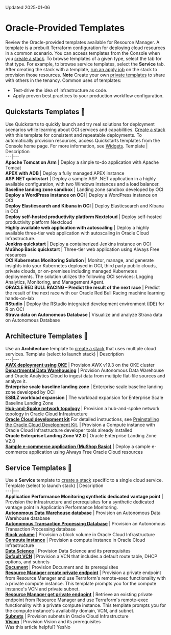 Updated 2025-01-06
# Oracle-Provided Templates
Review the Oracle-provided templates available for Resource Manager. A template is a prebuilt Terraform configuration for deploying cloud resources in a common scenario.
You can access templates from the Console when you [create a stack](https://docs.oracle.com/en-us/iaas/Content/ResourceManager/Tasks/create-stack-template.htm#top "Create a stack in Resource Manager from a template. A template is a prebuilt Terraform configuration for deploying cloud resources in a common scenario."). To browse templates of a given type, select the tab for that type. For example, to browse service templates, select the **Service** tab. After creating the stack with a template, [run an apply job](https://docs.oracle.com/en-us/iaas/Content/ResourceManager/Tasks/create-job-apply.htm#top "Create an apply job in Resource Manager.") on the stack to provision those resources.
**Note**
Create your own [private templates](https://docs.oracle.com/en-us/iaas/Content/ResourceManager/Tasks/managingprivatetemplates.htm#top "Reuse Terraform configurations using private templates in Resource Manager.") to share with others in the tenancy.
Common uses of templates: 
  * Test-drive the idea of infrastructure as code.
  * Apply proven best practices to your production workflow configuration. 


## Quickstarts Templates 🔗 
Use Quickstarts to quickly launch and try real solutions for deployment scenarios while learning about OCI services and capabilities. [Create a stack](https://docs.oracle.com/en-us/iaas/Content/ResourceManager/Tasks/create-stack-template.htm#top "Create a stack in Resource Manager from a template. A template is a prebuilt Terraform configuration for deploying cloud resources in a common scenario.") with this template for consistent and repeatable deployments.
To automatically provision resources, access Quickstarts templates from the Console home page. For more information, see [Widgets](https://docs.oracle.com/iaas/Content/GSG/Concepts/console-home.htm#widgets).
Template | Description  
---|---  
**Apache Tomcat on Arm** | Deploy a simple to-do application with Apache Tomcat  
**APEX with ADB** | Deploy a fully managed APEX instance  
**ASP.NET quickstart** | Deploy a sample ASP .NET application in a highly available configuration, with two Windows instances and a load balancer.  
**Baseline landing zone sandbox** | Landing zone sandbox developed by OCI  
**Deploy a WordPress instance on OCI** | Deploy a WordPress instance on OCI  
**Deploy Elasticsearch and Kibana in OCI** | Deploy Elasticsearch and Kibana in OCI  
**Deploy self-hosted productivity platform Nextcloud** | Deploy self-hosted productivity platform Nextcloud  
**Highly available web application with autoscaling** | Deploy a highly available three-tier web application with autoscaling in Oracle Cloud Infrastructure.  
**Jenkins quickstart** | Deploy a containerized Jenkins instance on OCI  
**MuShop Basic quickstart** | Three-tier web application using Always Free resources  
**OCI Kubernetes Monitoring Solution** | Monitor, manage, and generate insights into your Kubernetes deployed in OCI, third party public clouds, private clouds, or on-premises including managed Kubernetes deployments. The solution utilizes the following OCI services: Logging Analytics, Monitoring, and Management Agent.  
**ORACLE RED BULL RACING – Predict the result of the next race** | Predict the result of the next race with our Oracle Red Bull Racing machine learning hands-on-lab  
**RStudio** | Deploy the RStudio integrated development environment (IDE) for R on OCI  
**Strava data on Autonomous Database** | Visualize and analyze Strava data on Autonomous Database  
## Architecture Templates 🔗 
Use an **Architecture** template to [create a stack](https://docs.oracle.com/en-us/iaas/Content/ResourceManager/Tasks/create-stack-template.htm#top "Create a stack in Resource Manager from a template. A template is a prebuilt Terraform configuration for deploying cloud resources in a common scenario.") that uses multiple cloud services.
Template (select to launch stack) | Description  
---|---  
[**AWX deployment using OKE**](https://cloud.oracle.com/resourcemanager/stacks/create?preSelectedSolutionId=$%7BMessages.solutionsHub.solutions.ociAnsibleAWX.solutionName\(\)%7D) | Provision AWX v19.3 on the OKE cluster  
[**Departmental Data Warehousing**](https://cloud.oracle.com/resourcemanager/stacks/create?preSelectedSolutionId=departmental-data-warehousing) | Provision Autonomous Data Warehouse and Oracle Analytics Cloud to ingest data from multiple flat-file sources and analyze it.  
**Enterprise scale baseline landing zone** | Enterprise scale baseline landing zone developed by OCI  
**ESBLZ workload expansion** | The workload expansion for Enterprise Scale Baseline Landing Zone  
[**Hub-and-Spoke network topology**](https://cloud.oracle.com/resourcemanager/stacks/create?preSelectedSolutionId=hubandspoke) | Provision a hub-and-spoke network topology in Oracle Cloud Infrastructure  
[**Oracle Cloud development kit**](https://cloud.oracle.com/resourcemanager/stacks/create?preSelectedSolutionId=oci-dev-tools) For detailed instructions, see [Preinstalling the Oracle Cloud Development Kit](https://docs.oracle.com/en-us/iaas/Content/ResourceManager/Tasks/devtools.htm#top "Provision a compute instance with the Oracle Cloud Development Kit preinstalled and ready to use."). | Provision a Compute instance with Oracle Cloud Infrastructure developer tools already installed  
**Oracle Enterprise Landing Zone V2.0** | Oracle Enterprise Landing Zone V2.0  
[**Sample e-commerce application (MuShop Basic)**](https://cloud.oracle.com/resourcemanager/stacks/create?preSelectedSolutionId=mushop-basic-stack) | Deploy a sample e-commerce application using Always Free Oracle Cloud resources  
## Service Templates 🔗 
Use a **Service** template to [create a stack](https://docs.oracle.com/en-us/iaas/Content/ResourceManager/Tasks/create-stack-template.htm#top "Create a stack in Resource Manager from a template. A template is a prebuilt Terraform configuration for deploying cloud resources in a common scenario.") specific to a single cloud service.
Template (select to launch stack) | Description  
---|---  
**Application Performance Monitoring synthetic dedicated vantage point** | Provision the infrastructure and prerequisites for a synthetic dedicated vantage point in Application Performance Monitoring.  
[**Autonomous Data Warehouse database**](https://cloud.oracle.com/resourcemanager/stacks/create?preSelectedSolutionId=$%7BMessages.solutionsHub.solutions.autonomousDatawarehouse.solutionName\(\)%7D) | Provision an Autonomous Data Warehouse database  
[**Autonomous Transaction Processing Database**](https://cloud.oracle.com/resourcemanager/stacks/create?preSelectedSolutionId=atpdb) | Provision an Autonomous Transaction Processing database  
[**Block volume**](https://cloud.oracle.com/resourcemanager/stacks/create?preSelectedSolutionId=blockvolume) | Provision a block volume in Oracle Cloud Infrastructure  
[**Compute instance**](https://cloud.oracle.com/resourcemanager/stacks/create?preSelectedSolutionId=computeinstance) | Provision a compute instance in Oracle Cloud Infrastructure  
[**Data Science**](https://cloud.oracle.com/resourcemanager/stacks/create?preSelectedSolutionId=datascience) | Provision Data Science and its prerequisites  
[**Default VCN**](https://cloud.oracle.com/resourcemanager/stacks/create?preSelectedSolutionId=defaultvcn) | Provision a VCN that includes a default route table, DHCP options, and subnets  
[**Document**](https://cloud.oracle.com/resourcemanager/stacks/create?preSelectedSolutionId=$%7BMessages.solutionsHub.solutions.aidocument.solutionName\(\)%7D) | Provision Document and its prerequisites  
[**Resource Manager create private endpoint**](https://cloud.oracle.com/resourcemanager/stacks/create?preSelectedSolutionId=%24%7BMessages.solutionsHub.solutions.resourcemanagerCreatePrivateEndpoint.solutionName%28%29%7D) | Provision a private endpoint from Resource Manager and use Terraform's remote-exec functionality with a private compute instance. This template prompts you for the compute instance's VCN and private subnet.  
[**Resource Manager get private endpoint**](https://cloud.oracle.com/resourcemanager/stacks/create?preSelectedSolutionId=%24%7BMessages.solutionsHub.solutions.resourcemanagerGetPrivateEndpoint.solutionName%28%29%7D) | Retrieve an existing private endpoint from Resource Manager and use Terraform's remote-exec functionality with a private compute instance. This template prompts you for the compute instance's availability domain, VCN, and subnet.  
[**Subnets**](https://cloud.oracle.com/resourcemanager/stacks/create?preSelectedSolutionId=subnets) | Provision subnets in Oracle Cloud Infrastructure  
[**Vision**](https://cloud.oracle.com/resourcemanager/stacks/create?preSelectedSolutionId=$%7BMessages.solutionsHub.solutions.aivision.solutionName\(\)%7D) | Provision Vision and its prerequisites  
Was this article helpful?
YesNo

